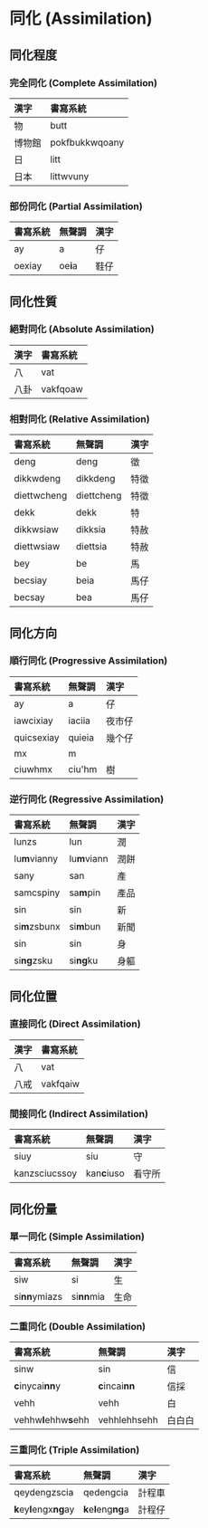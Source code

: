 # 同化 (Assimilation)

## 同化程度

### 完全同化 (Complete Assimilation)

| 漢字 | 書寫系統 |
| :--- | :--- |
| 物 | butt |
| 博物館 | pokfbukkwqoany |
| 日 | litt |
| 日本 | littwvuny |

### 部份同化 (Partial Assimilation)

| 書寫系統 | 無聲調 | 漢字 |
| :--- | :--- | :--- |
| ay | a | 仔 |
| oexiay | oe**i**a | 鞋仔 |

## 同化性質

### 絕對同化 (Absolute Assimilation)

| 漢字 | 書寫系統 |
| :--- | :--- |
| 八 | vat |
| 八卦 | vakfqoaw |

### 相對同化 (Relative Assimilation)

| 書寫系統 | 無聲調 | 漢字 |
| :--- | :--- | :--- |
| deng | deng | 徵 |
| dikkwdeng | dikkdeng | 特徵 |
| diettwcheng | diettcheng | 特徵 |
| dekk | dekk | 特 |
| dikkwsiaw | dikksia | 特赦 |
| diettwsiaw | diettsia | 特赦 |
| bey | be | 馬 |
| becsiay | beia | 馬仔 |
| becsay | bea | 馬仔 |

## 同化方向

### 順行同化 (Progressive Assimilation)

| 書寫系統 | 無聲調 | 漢字 |
| :--- | :--- | :--- |
| ay | a | 仔 |
| iawcixiay | iaciia | 夜市仔 |
| quicsexiay| quieia | 幾个仔 |
| mx | m |  |
| ciuwhmx | ciu'hm | 樹 |

### 逆行同化 (Regressive Assimilation)

| 書寫系統 | 無聲調 | 漢字 |
| :--- | :--- | :--- |
| lunzs | lun | 潤 |
| lu**m**vianny | lu**m**viann | 潤餅 |
| sany | san | 產 |
| samcspiny | sa**m**pin | 產品 |
| sin | sin | 新 |
| si**m**zsbunx | si**m**bun | 新聞 |
| sin | sin | 身 |
| si**ng**zsku | si**ng**ku | 身軀 |

## 同化位置

### 直接同化 (Direct Assimilation)

| 漢字 | 書寫系統 |
| :--- | :--- |
| 八 | vat |
| 八戒 | vakfqaiw |

### 間接同化 (Indirect Assimilation)

| 書寫系統 | 無聲調 | 漢字 |
| :--- | :--- | :--- |
| siuy | siu | 守 |
| kanzsciucssoy | kan**c**iuso | 看守所 |

## 同化份量

### 單一同化 (Simple Assimilation)

| 書寫系統 | 無聲調 | 漢字 |
| :--- | :--- | :--- |
| siw | si | 生 |
| si**nn**ymiazs | si**nn**mia | 生命 |

### 二重同化 (Double Assimilation)

| 書寫系統 | 無聲調 | 漢字 |
| :--- | :--- | :--- |
| sinw | sin | 信 |
| **c**inycai**nn**y | **c**incai**nn** | 信採 |
| vehh | vehh | 白 |
| vehhw**l**ehhw**s**ehh | vehhlehhsehh | 白白白 |

### 三重同化 (Triple Assimilation)

| 書寫系統 | 無聲調 | 漢字 |
| :--- | :--- | :--- |
| qeydengzscia | qedengcia | 計程車 |
| **k**ey**l**engx**ng**ay | **k**e**l**eng**ng**a | 計程仔 |
